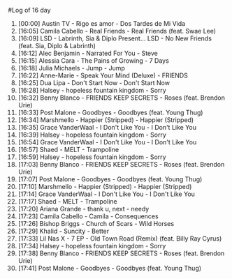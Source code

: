 #Log of 16 day

1. [00:00] Austin TV - Rigo es amor - Dos Tardes de Mi Vida
1. [16:05] Camila Cabello - Real Friends - Real Friends (feat. Swae Lee)
1. [16:09] LSD - Labrinth, Sia & Diplo Present... LSD - No New Friends (feat. Sia, Diplo & Labrinth)
1. [16:12] Alec Benjamin - Narrated For You - Steve
1. [16:15] Alessia Cara - The Pains of Growing - 7 Days
1. [16:18] Julia Michaels - Jump - Jump
1. [16:22] Anne-Marie - Speak Your Mind (Deluxe) - FRIENDS
1. [16:25] Dua Lipa - Don't Start Now - Don't Start Now
1. [16:28] Halsey - hopeless fountain kingdom - Sorry
1. [16:32] Benny Blanco - FRIENDS KEEP SECRETS - Roses (feat. Brendon Urie)
1. [16:33] Post Malone - Goodbyes - Goodbyes (feat. Young Thug)
1. [16:34] Marshmello - Happier (Stripped) - Happier (Stripped)
1. [16:35] Grace VanderWaal - I Don't Like You - I Don't Like You
1. [16:39] Halsey - hopeless fountain kingdom - Sorry
1. [16:54] Grace VanderWaal - I Don't Like You - I Don't Like You
1. [16:57] Shaed - MELT - Trampoline
1. [16:59] Halsey - hopeless fountain kingdom - Sorry
1. [17:03] Benny Blanco - FRIENDS KEEP SECRETS - Roses (feat. Brendon Urie)
1. [17:07] Post Malone - Goodbyes - Goodbyes (feat. Young Thug)
1. [17:10] Marshmello - Happier (Stripped) - Happier (Stripped)
1. [17:14] Grace VanderWaal - I Don't Like You - I Don't Like You
1. [17:17] Shaed - MELT - Trampoline
1. [17:20] Ariana Grande - thank u, next - needy
1. [17:23] Camila Cabello - Camila - Consequences
1. [17:26] Bishop Briggs - Church of Scars - Wild Horses
1. [17:29] Khalid - Suncity - Better
1. [17:33] Lil Nas X - 7 EP - Old Town Road (Remix) (feat. Billy Ray Cyrus)
1. [17:34] Halsey - hopeless fountain kingdom - Sorry
1. [17:38] Benny Blanco - FRIENDS KEEP SECRETS - Roses (feat. Brendon Urie)
1. [17:41] Post Malone - Goodbyes - Goodbyes (feat. Young Thug)
